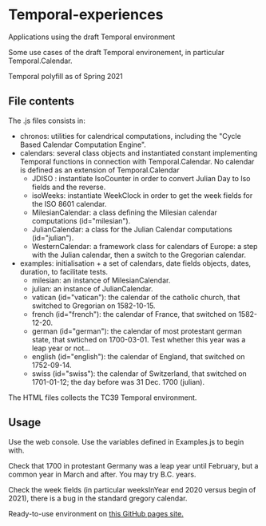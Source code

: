 # Temporal-experiences
Applications using the draft Temporal environment

Some use cases of the draft Temporal environement, in particular Temporal.Calendar.

Temporal polyfill as of Spring 2021

## File contents
The .js files consists in:
* chronos: utilities for calendrical computations, including the "Cycle Based Calendar Computation Engine".
* calendars: several class objects and instantiated constant implementing Temporal functions in connection with Temporal.Calendar.
No calendar is defined as an extension of Temporal.Calendar
  * JDISO : instantiate IsoCounter in order to convert Julian Day to Iso fields and the reverse.
  * isoWeeks: instantiate WeekClock in order to get the week fields for the ISO 8601 calendar.
  * MilesianCalendar: a class defining the Milesian calendar computations (id="milesian").
  * JulianCalendar: a class for the Julian Calendar computations (id="julian").
  * WesternCalendar: a framework class for calendars of Europe: a step with the Julian calendar, then a switch to the Gregorian calendar.
* examples: initialisation + a set of calendars, date fields objects, dates, duration, to facilitate tests.
  * milesian: an instance of MilesianCalendar.
  * julian: an instance of JulianCalendar.
  * vatican (id="vatican"): the calendar of the catholic church, that switched to Gregorian on 1582-10-15.
  * french (id="french"): the calendar of France, that switched on 1582-12-20.
  * german (id="german"): the calendar of most protestant german state, that swtiched on 1700-03-01. Test whether this year was a leap year or not...
  * english (id="english"): the calendar of England, that switched on 1752-09-14.
  * swiss (id="swiss"): the calendar of Switzerland, that switched on 1701-01-12; the day before was 31 Dec. 1700 (julian).

The HTML files collects the TC39 Temporal environment.

## Usage
Use the web console.
Use the variables defined in Examples.js to begin with.

Check that 1700 in protestant Germany was a leap year until February, but a common year in March and after.
You may try B.C. years.

Check the week fields (in particular weeksInYear end 2020 versus begin of 2021), there is a bug in the standard gregory calendar.

Ready-to-use environment on [this GitHub pages site.](https://louis-aime.github.io/Temporal-experiences/)
